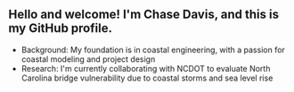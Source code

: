 ## Hello and welcome! I'm Chase Davis, and this is my GitHub profile.
- Background: My foundation is in coastal engineering, with a passion for coastal modeling and project design
- Research: I'm currently collaborating with NCDOT to evaluate North Carolina bridge vulnerability due to coastal storms and sea level rise

<!--
**chase23davis/chase23davis** is a ✨ _special_ ✨ repository because its `README.md` (this file) appears on your GitHub profile.

Here are some ideas to get you started:

- 🔭 I’m currently working on ...
- 🌱 I’m currently learning ...
- 👯 I’m looking to collaborate on ...
- 🤔 I’m looking for help with ...
- 💬 Ask me about ...
- 📫 How to reach me: ...
- 😄 Pronouns: ...
- ⚡ Fun fact: ...
-->
